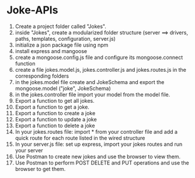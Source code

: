 # Joke-APIs

1. Create a project folder called "Jokes".
2. inside "Jokes", create a modularized folder structure (server ==> drivers, paths, templates, configuration, server.js)
3. initialize a json package file using npm
4. install express and mangoose
5. create a mongoose.config.js file and configure its mongoose.connect function
6. create a file jokes.model.js, jokes.controller.js and jokes.routes.js in the corresponding folders
7. in the jokes.model file create and JokeSchema and export the mongoose.model ("joke", JokeSchema)
8. in the jokes.controller file import your model from the model file.
9. Export a function to get all jokes.
10. Export a function to get a joke.
11. Export a function to create a joke
12. Export a function to update a joke
13. Export a function to delete a joke
14. In your jokes.routes file: import * from your controller file and add a quick route for each route listed in the wired structure
15. In your server.js file: set up express, import your jokes routes and run your server
16. Use Postman to create new jokes and use the browser to view them.
17. Use Postman to perform POST DELETE and PUT operations and use the browser to get them.
